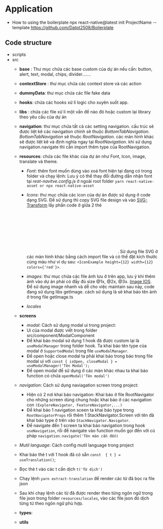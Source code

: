 
# Application
- How to using the boilerplate
npx react-native@latest init ProjectName --template https://github.com/Datpt2508/Boilerplate

## Code structure

- scripts
- src
    - **base** : Thư mục chứa các base custom của dự án nếu cần: button, alert, text, modal, chips, divider.......
    - **contextStore** : thư mục chứa các context store và các action
    - **dummyData**: thư mục chứa các file fake data
    - **hooks**: chứa các hooks xử lí logic cho xuyên suốt app.
    - **libs** : chứa các file xử lí một vấn đề nào đó hoặc custom lại library theo yêu cầu của dự án
    - **navigation**: thư mục chứa tất cả các setting navigation. cấu trúc sẽ được liệt kê các navigation chính sẽ thuộc *BottomTabNavigation*. *BottomTabNavigation* sẽ thuộc *RootNavigation*. các màn hình khác sẽ được liệt kê và định nghĩa ngay tại *RootNavigation*. khi sử dụng navigation.navigate thì cần import thêm type của RootNavigation.
    - **resources**: chứa các file khác của dự án như Font, Icon, image, translate và theme.
        - *Font*: thêm font muốn dùng vào xoá font hiện tại đang có trong folder và chạy lệnh:  Lưu ý có thể thay đổi đường dẫn nhận font tại *reat-navitve.config.js* ở ngoài root folder
        `yarn react-native-asset or npx react-native-asset`
        
        - *Icons*: thư mục chứa các icon của dự án được sử dụng ở code dạng SVG. Để sử dụng thì copy SVG file design và vào [SVG-Transform](https://transform.tools/svg-to-react-native) lấy phần code ở giữa 2 thẻ <SVG> </SVG>. Sử dụng file SVG ở các màn hình khác bằng cách import file và có thể đặt kích thước cùng màu như ví dụ sau:  `<IconExample height={12} width={12} colors={'red'}>`.
        - *images*: thư mục chứa các file ảnh lưu ở trên app, lưu ý khi thêm ảnh vào dự án phải có đầy đủ size @1x, @2x, @3x. [Image IOS](https://stackoverflow.com/questions/30049544/what-should-image-sizes-be-at-1x-2x-and-3x-in-xcode). Để sử dụng image nhanh và dễ cho việc maintain sau này, code đang sử dụng libs getImage. cách sử dụng là sẽ khai báo tên ảnh ở trong file getImage.ts
        - *locales*
    - **screens**
        - *modal*:
        Cách sử dụng modal ui trong project:
        - Ui của modal được viết trong folder src/component/ModalComponent
        - Để khai báo modal sử dụng 1 hook đã được custom lại là `useModalManager` trong folder hook. Ta khai báo tên type của modal ở `SupportedModal` trong file `useModalManager`.
        - Để open hoặc close modal ta phải khai báo trong báo trong file modal ui với `const { isOpen, closeModal } = useModalManager('Tên Modal');`
        - Để open modal để sử dụng ở các màn khác nhau ta khai báo function có chứa `openModal('Tên modal')`
    - *navigation*:
        Cách sử dụng naviagation screen trong project:
        - Hiện có 2 nơi khai báo navigation: Khai báo ở file RootNavigator cho những screen dùng chung hoặc khai báo ở các navigation con `(ExploreNavigator, FeatureNavigator,...)`
        - Để khai báo 1 navigation sceen ta khai báo type trong `RootNavigatorProps` rồi thêm 1 StackNavigator.Screen với tên đã khai báo type ở trên vào `StackNavigator.Navigator`.
        - Để navigate đến 1 screen ta khai báo navigation trong hook `useNavigation`, rồi để navigate vào function muốn gọi đến với cú pháp `navigation.navigate('Tên màn cần đến)`
    - *Mutil language*: Cách config mutil language trong project
    - Khai báo thẻ t với 1 hook đã có sẵn `const  { t } = useTranslation()`;
    - Bọc thẻ t vào các t cần dịch `t('Từ dịch')`
    - Chạy lệnh `yarn extract-translation` để render các từ đã bọc ra file json
    - Sau khi chạy lệnh các từ đã được render theo từng ngôn ngữ trong file json trong folder `resources/locales`, vào các file json đó dịch từng từ theo ngôn ngữ phù hợp.

    
    - **types**: 
    - **utils** 



